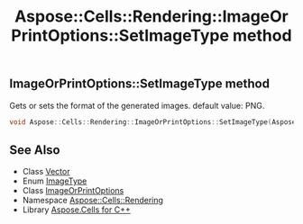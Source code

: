 ﻿---
title: Aspose::Cells::Rendering::ImageOrPrintOptions::SetImageType method
linktitle: SetImageType
second_title: Aspose.Cells for C++ API Reference
description: 'Aspose::Cells::Rendering::ImageOrPrintOptions::SetImageType method. Gets or sets the format of the generated images. default value: PNG in C++.'
type: docs
weight: 7200
url: /cpp/aspose.cells.rendering/imageorprintoptions/setimagetype/
---
## ImageOrPrintOptions::SetImageType method


Gets or sets the format of the generated images. default value: PNG.

```cpp
void Aspose::Cells::Rendering::ImageOrPrintOptions::SetImageType(Aspose::Cells::Drawing::ImageType value)
```

## See Also

* Class [Vector](../../../aspose.cells/vector/)
* Enum [ImageType](../../../aspose.cells.drawing/imagetype/)
* Class [ImageOrPrintOptions](../)
* Namespace [Aspose::Cells::Rendering](../../)
* Library [Aspose.Cells for C++](../../../)
